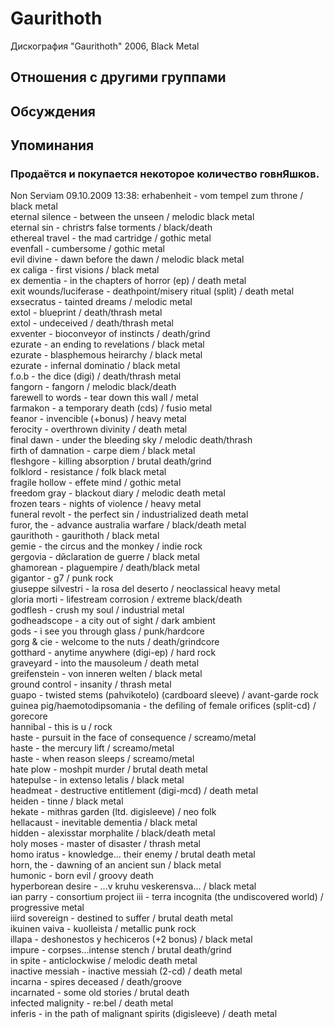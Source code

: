 # Gaurithoth

Дискография
"Gaurithoth" 2006, Black Metal

## Отношения с другими группами


## Обсуждения


## Упоминания

### Продаётся и покупается некоторое количество говнЯшков.

Non Serviam 09.10.2009 13:38:
erhabenheit - vom tempel zum throne / black metal<BR>eternal silence - between the unseen / melodic black metal<BR>eternal sin - christґs false torments / black/death<BR>ethereal travel - the mad cartridge / gothic metal<BR>evenfall - cumbersome / gothic metal<BR>evil divine - dawn before the dawn / melodic black metal<BR>ex caliga - first visions / black metal<BR>ex dementia - in the chapters of horror (ep) / death metal<BR>exit wounds/luciferase - deathpoint/misery ritual (split) / death metal<BR>exsecratus - tainted dreams / melodic metal<BR>extol - blueprint / death/thrash metal<BR>extol - undeceived / death/thrash metal<BR>exventer - bioconveyor of instincts / death/grind<BR>ezurate - an ending to revelations / black metal<BR>ezurate - blasphemous heirarchy / black metal<BR>ezurate - infernal dominatio / black metal<BR>f.o.b - the dice (digi) / death/thrash metal<BR>fangorn - fangorn / melodic black/death<BR>farewell to words - tear down this wall / metal<BR>farmakon - a temporary death (cds) / fusio metal<BR>feanor - invencible (+bonus) / heavy metal<BR>ferocity - overthrown divinity / death metal<BR>final dawn - under the bleeding sky / melodic death/thrash<BR>firth of damnation - carpe diem / black metal<BR>fleshgore - killing absorption / brutal death/grind<BR>folklord - resistance / folk black metal<BR>fragile hollow - effete mind / gothic metal<BR>freedom gray - blackout diary / melodic death metal<BR>frozen tears - nights of violence / heavy metal<BR>funeral revolt - the perfect sin / industrialized death metal<BR>furor, the - advance australia warfare / black/death metal<BR>gaurithoth - gaurithoth / black metal<BR>gemie - the circus and the monkey / indie rock<BR>gergovia - dйclaration de guerre / black metal<BR>ghamorean - plaguempire / death/black metal<BR>gigantor - g7 / punk rock<BR>giuseppe silvestri - la rosa del deserto / neoclassical heavy metal<BR>gloria morti - lifestream corrosion / extreme black/death<BR>godflesh - crush my soul / industrial metal<BR>godheadscope - a city out of sight / dark ambient<BR>gods - i see you through glass / punk/hardcore<BR>gorg & cie - welcome to the nuts / death/grindcore<BR>gotthard - anytime anywhere (digi-ep) / hard rock<BR>graveyard - into the mausoleum / death metal<BR>greifenstein - von inneren welten / black metal<BR>ground control - insanity / thrash metal<BR>guapo - twisted stems (pahvikotelo) (cardboard sleeve) / avant-garde rock<BR>guinea pig/haemotodipsomania - the defiling of female orifices (split-cd) / gorecore<BR>hannibal - this is u / rock<BR>haste - pursuit in the face of consequence / screamo/metal<BR>haste - the mercury lift / screamo/metal<BR>haste - when reason sleeps / screamo/metal<BR>hate plow - moshpit murder / brutal death metal<BR>hatepulse - in extenso letalis / black metal<BR>headmeat - destructive entitlement (digi-mcd) / death metal<BR>heiden - tinne / black metal<BR>hekate - mithras garden (ltd. digisleeve) / neo folk<BR>hellacaust - inevitable dementia / black metal<BR>hidden - alexisstar morphalite / black/death metal<BR>holy moses - master of disaster / thrash metal<BR>homo iratus - knowledge... their enemy / brutal death metal<BR>horn, the - dawning of an ancient sun / black metal<BR>humonic - born evil / groovy death<BR>hyperborean desire - ...v kruhu veskerensva... / black metal<BR>ian parry - consortium project iii - terra incognita (the undiscovered world) / progressive metal<BR>iiird sovereign - destined to suffer / brutal death metal<BR>ikuinen vaiva - kuolleista / metallic punk rock<BR>illapa - deshonestos y hechiceros (+2 bonus) / black metal<BR>impure - corpses...intense stench / brutal death/grind<BR>in spite - anticlockwise / melodic death metal<BR>inactive messiah - inactive messiah (2-cd) / death metal<BR>incarna - spires deceased / death/groove<BR>incarnated - some old stories / brutal death<BR>infected malignity - re:bel / death metal<BR>inferis - in the path of malignant spirits (digisleeve) / death metal

